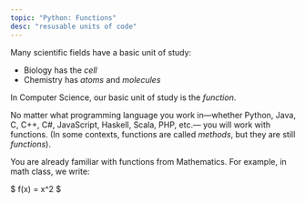 ```yaml
---
topic: "Python: Functions"
desc: "resusable units of code"
---
```


Many scientific fields have a basic unit of study:
* Biology has the *cell*
* Chemistry has *atoms* and *molecules*

In Computer Science, our basic unit of study is the *function*.

No matter what programming language you work in&mdash;whether Python, Java, C, C++, C#, JavaScript, Haskell, Scala, PHP, etc.&mdash;
you will work with functions.  (In some contexts, functions are called *methods*, but they are still *functions*).

You are already familiar with functions from Mathematics.  For example, in math class, we write:

$ f(x) = x^2 $



